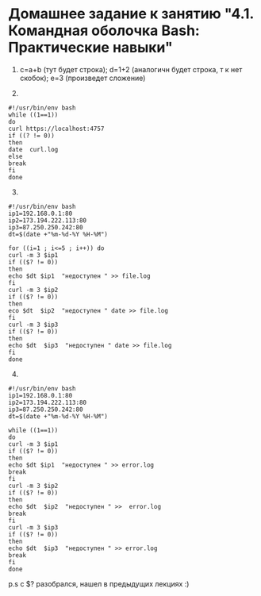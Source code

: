 # Домашнее задание к занятию "4.1. Командная оболочка Bash: Практические навыки"

1.  с=a+b (тут будет строка); d=1+2 (аналогичн будет строка, т к нет скобок); e=3 (произведет сложение)

2. 
```
#!/usr/bin/env bash
while ((1==1))
do
curl https://localhost:4757
if ((? != 0))
then
date  curl.log
else
break
fi
done
```

3. 
```
#!/usr/bin/env bash
ip1=192.168.0.1:80
ip2=173.194.222.113:80
ip3=87.250.250.242:80
dt=$(date +"%m-%d-%Y %H-%M")

for ((i=1 ; i<=5 ; i++)) do
curl -m 3 $ip1
if (($? != 0))
then
echo $dt $ip1  "недоступен " >> file.log
fi
curl -m 3 $ip2
if (($? != 0))
then
eco $dt  $ip2  "недоступен " date >> file.log
fi
curl -m 3 $ip3
if (($? != 0))
then
echo $dt  $ip3  "недоступен " date >> file.log
fi
done
```

4. 
```
#!/usr/bin/env bash
ip1=192.168.0.1:80
ip2=173.194.222.113:80
ip3=87.250.250.242:80
dt=$(date +"%m-%d-%Y %H-%M")

while ((1==1))
do
curl -m 3 $ip1
if (($? != 0))
then
echo $dt $ip1  "недоступен " >> error.log
break
fi
curl -m 3 $ip2
if (($? != 0))
then
echo $dt  $ip2  "недоступен " >>  error.log
break
fi
curl -m 3 $ip3
if (($? != 0))
then
echo $dt  $ip3  "недоступен " >> error.log
break
fi
done
```

p.s c $? разобрался, нашел в предыдущих лекциях :)
